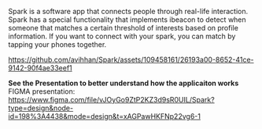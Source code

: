 Spark is a software app that connects people through real-life interaction. Spark has a special functionality that implements ibeacon to detect when someone that matches a certain threshold of interests based on profile information. If you want to connect with your spark, you can match by tapping your phones together.


https://github.com/avihhan/Spark/assets/109458161/26193a00-8652-41ce-9142-90f4ae33eef1


**See the Presentation to better understand how the applicaiton works**
FIGMA presentation: https://www.figma.com/file/vJOyGo9ZtP2KZ3d9sR0UIL/Spark?type=design&node-id=198%3A4438&mode=design&t=xAGPawHKFNp22vg6-1



